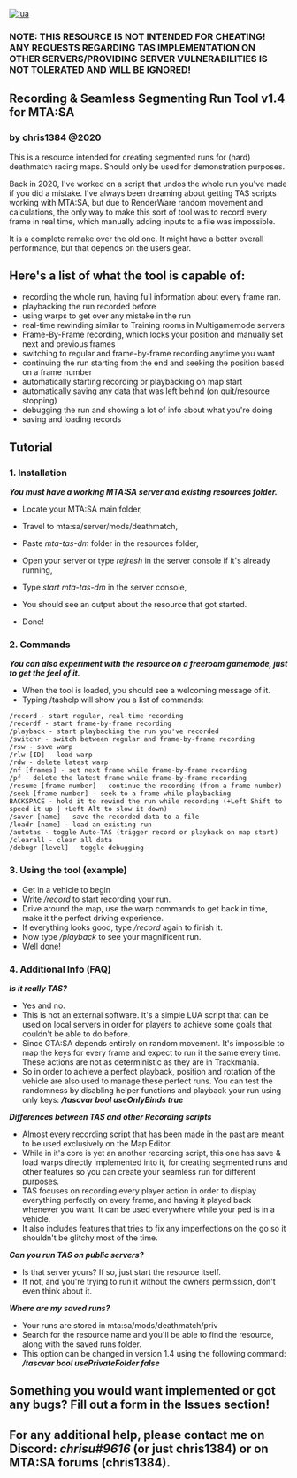 <a href='https://lua.org' target="_blank"><img alt='lua' src='https://img.shields.io/badge/mom_i made it in lua-100000?style=plastic&logo=lua&logoColor=white&labelColor=5C5C5C&color=5E56FF'/></a>

### NOTE: THIS RESOURCE IS NOT INTENDED FOR CHEATING! ANY REQUESTS REGARDING TAS IMPLEMENTATION ON OTHER SERVERS/PROVIDING SERVER VULNERABILITIES IS NOT TOLERATED AND WILL BE IGNORED!

## Recording & Seamless Segmenting Run Tool v1.4 for MTA:SA
### by chris1384 @2020

This is a resource intended for creating segmented runs for (hard) deathmatch racing maps. Should only be used for demonstration purposes.

Back in 2020, I've worked on a script that undos the whole run you've made if you did a mistake. I've always been dreaming about getting TAS scripts working with MTA:SA, but due to RenderWare random movement and calculations, the only way to make this sort of tool was to record every frame in real time, which manually adding inputs to a file was impossible.

It is a complete remake over the old one. It might have a better overall performance, but that depends on the users gear.

## Here's a list of what the tool is capable of:
- recording the whole run, having full information about every frame ran.
- playbacking the run recorded before
- using warps to get over any mistake in the run
- real-time rewinding similar to Training rooms in Multigamemode servers
- Frame-By-Frame recording, which locks your position and manually set next and previous frames
- switching to regular and frame-by-frame recording anytime you want
- continuing the run starting from the end and seeking the position based on a frame number
- automatically starting recording or playbacking on map start
- automatically saving any data that was left behind (on quit/resource stopping)
- debugging the run and showing a lot of info about what you're doing
- saving and loading records

## Tutorial
### 1. Installation
***You must have a working MTA:SA server and existing resources folder.***
- Locate your MTA:SA main folder,
- Travel to mta:sa/server/mods/deathmatch,
- Paste *mta-tas-dm* folder in the resources folder,
- Open your server or type *refresh* in the server console if it's already running,
- Type *start mta-tas-dm* in the server console,
- You should see an output about the resource that got started.

- Done!

### 2. Commands
***You can also experiment with the resource on a freeroam gamemode, just to get the feel of it.***
- When the tool is loaded, you should see a welcoming message of it.
- Typing /tashelp will show you a list of commands:
```
/record - start regular, real-time recording
/recordf - start frame-by-frame recording
/playback - start playbacking the run you've recorded
/switchr - switch between regular and frame-by-frame recording
/rsw - save warp
/rlw [ID] - load warp
/rdw - delete latest warp
/nf [frames] - set next frame while frame-by-frame recording
/pf - delete the latest frame while frame-by-frame recording
/resume [frame number] - continue the recording (from a frame number)
/seek [frame number] - seek to a frame while playbacking
BACKSPACE - hold it to rewind the run while recording (+Left Shift to speed it up | +Left Alt to slow it down)
/saver [name] - save the recorded data to a file
/loadr [name] - load an existing run
/autotas - toggle Auto-TAS (trigger record or playback on map start)
/clearall - clear all data
/debugr [level] - toggle debugging
```

### 3. Using the tool (example)
- Get in a vehicle to begin
- Write */record* to start recording your run.
- Drive around the map, use the warp commands to get back in time, make it the perfect driving experience.
- If everything looks good, type */record* again to finish it.
- Now type */playback* to see your magnificent run.
- Well done!

### 4. Additional Info (FAQ)
***Is it really TAS?***
- Yes and no.
- This is not an external software. It's a simple LUA script that can be used on local servers in order for players to achieve some goals that couldn't be able to do before.
- Since GTA:SA depends entirely on random movement. It's impossible to map the keys for every frame and expect to run it the same every time. These actions are not as deterministic as they are in Trackmania.
- So in order to achieve a perfect playback, position and rotation of the vehicle are also used to manage these perfect runs. You can test the randomness by disabling helper functions and playback your run using only keys: ***/tascvar bool useOnlyBinds true***
  
***Differences between TAS and other Recording scripts***
- Almost every recording script that has been made in the past are meant to be used exclusively on the Map Editor.
- While in it's core is yet an another recording script, this one has save & load warps directly implemented into it, for creating segmented runs and other features so you can create your seamless run for different purposes.
- TAS focuses on recording every player action in order to display everything perfectly on every frame, and having it played back whenever you want. It can be used everywhere while your ped is in a vehicle.
- It also includes features that tries to fix any imperfections on the go so it shouldn't be glitchy most of the time.

***Can you run TAS on public servers?***
- Is that server yours? If so, just start the resource itself.
- If not, and you're trying to run it without the owners permission, don't even think about it.

***Where are my saved runs?***
- Your runs are stored in mta:sa/mods/deathmatch/priv
- Search for the resource name and you'll be able to find the resource, along with the saved runs folder.
- This option can be changed in version 1.4 using the following command: ***/tascvar bool usePrivateFolder false***

## Something you would want implemented or got any bugs? Fill out a form in the Issues section!
## For any additional help, please contact me on Discord: *chrisu#9616* (or just chris1384) or on MTA:SA forums (chris1384).

